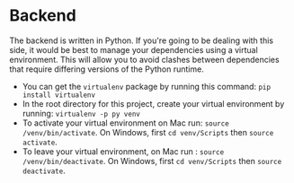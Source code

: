 # Backend
The backend is written in Python. If you're going to be dealing with this side, it would be best to manage your dependencies using a virtual environment. This will allow you to avoid clashes between dependencies that require differing versions of the Python runtime. 
* You can get the `virtualenv` package by running this command: `pip install virtualenv`
* In the root directory for this project, create your virtual environment by running: `virtualenv -p py venv`
* To activate your virtual environment on Mac run: `source /venv/bin/activate`. On Windows, first `cd venv/Scripts` then `source activate`. 
* To leave your virtual environment, on Mac run : `source /venv/bin/deactivate`. On Windows, first `cd venv/Scripts` then `source deactivate`.
